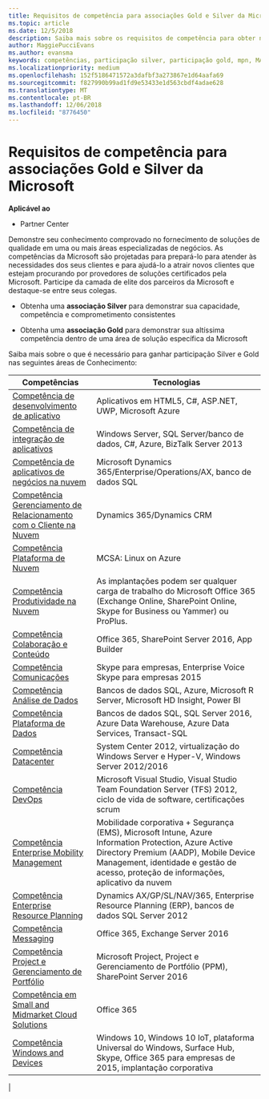 ```yaml
---
title: Requisitos de competência para associações Gold e Silver da Microsoft | Partner Center
ms.topic: article
ms.date: 12/5/2018
description: Saiba mais sobre os requisitos de competência para obter níveis de associação Gold e Silver.
author: MaggiePucciEvans
ms.author: evansma
keywords: competências, participação silver, participação gold, mpn, MAPS, habilidades, Microsoft Partner Network, associação de rede
ms.localizationpriority: medium
ms.openlocfilehash: 152f5186471572a3dafbf3a273867e1d64aafa69
ms.sourcegitcommit: f827990b99ad1fd9e53433e1d563cbdf4adae628
ms.translationtype: MT
ms.contentlocale: pt-BR
ms.lasthandoff: 12/06/2018
ms.locfileid: "8776450"
---
```

# <a name="microsoft-competency-requirements-for-gold-and-silver-membership"></a>Requisitos de competência para associações Gold e Silver da Microsoft

**Aplicável ao**

- Partner Center

Demonstre seu conhecimento comprovado no fornecimento de soluções de qualidade em uma ou mais áreas especializadas de negócios. As competências da Microsoft são projetadas para prepará-lo para atender às necessidades dos seus clientes e para ajudá-lo a atrair novos clientes que estejam procurando por provedores de soluções certificados pela Microsoft. Participe da camada de elite dos parceiros da Microsoft e destaque-se entre seus colegas.

- Obtenha uma **associação Silver** para demonstrar sua capacidade, competência e comprometimento consistentes

- Obtenha uma **associação Gold** para demonstrar sua altíssima competência dentro de uma área de solução específica da Microsoft

Saiba mais sobre o que é necessário para ganhar participação Silver e Gold nas seguintes áreas de Conhecimento:

<!-- Removed the ISV competency row as per Sarah Hodge on 12/5/18 

[ISV competency](https://partner.microsoft.com/en-us/membership/isv-competency)| Azure, SQL Server 2016,  Dynamics 365, Office 365, Windows Server 2019, System Center 2016|

-->

| Competências  | Tecnologias |
|   ------------------   |   -------   |
| [Competência de desenvolvimento de aplicativo](https://partner.microsoft.com/membership/application-development-competency) | Aplicativos em HTML5, C#, ASP.NET, UWP, Microsoft Azure |
| [Competência de integração de aplicativos](https://partner.microsoft.com/membership/application-integration-competency) | Windows Server, SQL Server/banco de dados, C#, Azure, BizTalk Server 2013|
| [Competência de aplicativos de negócios na nuvem](https://partner.microsoft.com/membership/cloud-business-applications-competency)| Microsoft Dynamics 365/Enterprise/Operations/AX, banco de dados SQL |
| [Competência Gerenciamento de Relacionamento com o Cliente na Nuvem](https://partner.microsoft.com/membership/cloud-customer-relationship-management-competency)| Dynamics 365/Dynamics CRM |
| [Competência Plataforma de Nuvem](https://partner.microsoft.com/membership/cloud-platform-competency)| MCSA: Linux on Azure |
| [Competência Produtividade na Nuvem](https://partner.microsoft.com/membership/cloud-productivity-competency)| As implantações podem ser qualquer carga de trabalho do Microsoft Office 365 (Exchange Online, SharePoint Online, Skype for Business ou Yammer) ou ProPlus.|
| [Competência Colaboração e Conteúdo](https://partner.microsoft.com/membership/collaboration-and-content-competency)| Office 365, SharePoint Server 2016, App Builder |
| [Competência Comunicações](https://partner.microsoft.com/membership/communications-competency)| Skype para empresas, Enterprise Voice Skype para empresas 2015 |
| [Competência Análise de Dados](https://partner.microsoft.com/membership/data-analytics-competency)| Bancos de dados SQL, Azure, Microsoft R Server, Microsoft HD Insight, Power BI |
| [Competência Plataforma de Dados](https://partner.microsoft.com/membership/data-platform-competency)| Bancos de dados SQL, SQL Server 2016, Azure Data Warehouse, Azure Data Services, Transact-SQL |
| [Competência Datacenter](https://partner.microsoft.com/membership/datacenter-competency)| System Center 2012, virtualização do Windows Server e Hyper-V, Windows Server 2012/2016 |
| [Competência DevOps](https://partner.microsoft.com/membership/devops-competency)| Microsoft Visual Studio, Visual Studio Team Foundation Server (TFS) 2012, ciclo de vida de software, certificações scrum |
| [Competência Enterprise Mobility Management](https://partner.microsoft.com/membership/enterprise-mobility-management-competency)| Mobilidade corporativa + Segurança (EMS), Microsoft Intune, Azure Information Protection, Azure Active Directory Premium (AADP), Mobile Device Management, identidade e gestão de acesso, proteção de informações, aplicativo da nuvem |
| [Competência Enterprise Resource Planning](https://partner.microsoft.com/membership/enterprise-resource-planning-competency)| Dynamics AX/GP/SL/NAV/365, Enterprise Resource Planning (ERP), bancos de dados SQL Server 2012  |
| [Competência Messaging](https://partner.microsoft.com/membership/messaging-competency)| Office 365, Exchange Server 2016 |
| [Competência Project e Gerenciamento de Portfólio](https://partner.microsoft.com/membership/project-portfolio-management-competency)| Microsoft Project, Project e Gerenciamento de Portfólio (PPM), SharePoint Server 2016|
| [Competência em Small and Midmarket Cloud Solutions](https://partner.microsoft.com/membership/small-midmarket-cloud-solutions-competency)| Office 365 |
| [Competência Windows and Devices](https://partner.microsoft.com/membership/windows-and-devices-competency)| Windows 10, Windows 10 IoT, plataforma Universal do Windows, Surface Hub, Skype, Office 365 para empresas de 2015, implantação corporativa |
|